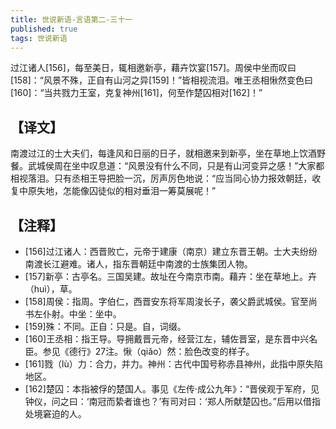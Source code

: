 ```yaml
---
title: 世说新语-言语第二-三十一
published: true
tags: 世说新语
---
```


过江诸人[156]，每至美日，辄相邀新亭，藉卉饮宴[157]。周侯中坐而叹曰[158]：“风景不殊，正自有山河之异[159]！”皆相视流泪。唯王丞相愀然变色曰[160]：“当共戮力王室，克复神州[161]，何至作楚囚相对[162]！”

## 【译文】

南渡过江的士大夫们，每逢风和日丽的日子，就相邀来到新亭，坐在草地上饮酒野餐。武城侯周在坐中叹息道：“风景没有什么不同，只是有山河变异之感！”大家都相视落泪。只有丞相王导把脸一沉，厉声厉色地说：“应当同心协力报效朝廷，收复中原失地，怎能像囚徒似的相对垂泪一筹莫展呢！”

## 【注释】

- [156]过江诸人：西晋败亡，元帝于建康（南京）建立东晋王朝。士大夫纷纷南渡长江避难。诸人，指东晋朝廷中南渡的士族集团人物。
- [157]新亭：古亭名。三国吴建。故址在今南京市南。藉卉：坐在草地上。卉（huì），草。
- [158]周侯：指周。字伯仁，西晋安东将军周浚长子，袭父爵武城侯。官至尚书左仆射。中坐：坐中。
- [159]殊：不同。正自：只是。自，词缀。
- [160]王丞相：指王导。导拥戴晋元帝，经营江左，辅佐晋室，是东晋中兴名臣。参见《德行》27注。愀（qiǎo）然：脸色改变的样子。
- [161]戮（lù）力：合力，并力。神州：古代中国号称赤县神州，此指中原失陷地区。
- [162]楚囚：本指被俘的楚国人。事见《左传·成公九年》：“晋侯观于军府，见钟仪，问之曰：‘南冠而絷者谁也？’有司对曰：‘郑人所献楚囚也。”后用以借指处境窘迫的人。

